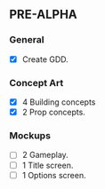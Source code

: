 ## PRE-ALPHA
### General
- [x] Create GDD.

### Concept Art
- [x] 4 Building concepts
- [x] 2 Prop concepts.

### Mockups
- [ ] 2 Gameplay.
- [ ] 1 Title screen.
- [ ] 1 Options screen.
